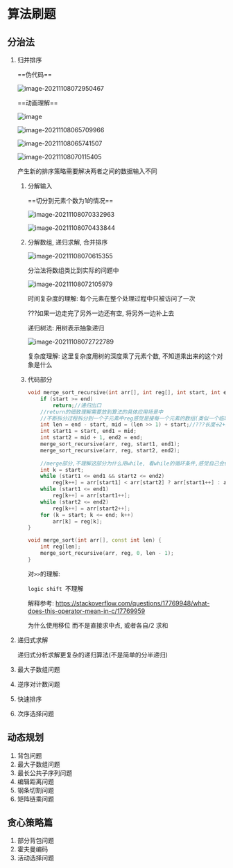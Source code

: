 # 算法刷题

## 分治法

1. 归并排序

   ==伪代码==

   ![image-20211108072950467](D:\CPrograming\MyPic\image-20211108072950467.png)

   ==动画理解==

   ![image](D:\CPrograming\MyPic\mergeSort.gif)

   

   ![image-20211108065709966](D:\CPrograming\MyPic\image-20211108065709966.png)

   ![image-20211108065741507](D:\CPrograming\MyPic\image-20211108065741507.png)

   ![image-20211108070115405](D:\CPrograming\MyPic\image-20211108070115405.png)

   

   产生新的排序策略需要解决两者之间的数据输入不同

   1. 分解输入

      ==切分到元素个数为1的情况==

      ![image-20211108070332963](D:\CPrograming\MyPic\image-20211108070332963.png)

      ![image-20211108070433844](D:\CPrograming\MyPic\image-20211108070433844.png)

   2. 分解数组, 递归求解, 合并排序

      ![image-20211108070615355](D:\CPrograming\MyPic\image-20211108070615355.png)

      分治法将数组类比到实际的问题中

      ![image-20211108072105979](D:\CPrograming\MyPic\image-20211108072105979.png)

      时间复杂度的理解: 每个元素在整个处理过程中只被访问了一次

      ???如果一边走完了另外一边还有空, 将另外一边补上去

      递归树法: 用树表示抽象递归
      
      ![image-20211108072722789](D:\CPrograming\MyPic\image-20211108072722789.png)
      
      复杂度理解: 这里复杂度用树的深度乘了元素个数, 不知道乘出来的这个对象是什么
      
   3. 代码部分

      ```c++
      void merge_sort_recursive(int arr[], int reg[], int start, int end) {
          if (start >= end)
              return;//递归出口
          //return的细致理解需要放到算法的具体应用场景中
          //不断拆分过程拆分到一个子元素中reg感觉是接每一个元素的数组(类似一个临时数组)
          int len = end - start, mid = (len >> 1) + start;//???长度➗2+start 是这个理解吗
          int start1 = start, end1 = mid;
          int start2 = mid + 1, end2 = end;
          merge_sort_recursive(arr, reg, start1, end1);
          merge_sort_recursive(arr, reg, start2, end2);
          
          //merge部分,不理解这部分为什么用while, 看while的循环条件,感觉自己会使用if进行判断
          int k = start;
          while (start1 <= end1 && start2 <= end2)
              reg[k++] = arr[start1] < arr[start2] ? arr[start1++] : arr[start2++];
          while (start1 <= end1)
              reg[k++] = arr[start1++];
          while (start2 <= end2)
              reg[k++] = arr[start2++];
          for (k = start; k <= end; k++)
              arr[k] = reg[k];
      }
      
      void merge_sort(int arr[], const int len) {
          int reg[len];
          merge_sort_recursive(arr, reg, 0, len - 1);
      }
      ```

      对`>>`的理解:

      `logic shift `不理解

      解释参考: https://stackoverflow.com/questions/17769948/what-does-this-operator-mean-in-c/17769959

      为什么使用移位 而不是直接求中点, 或者各自/2 求和

2. 递归式求解

   递归式分析求解更复杂的递归算法(不是简单的分半递归)

   

3. 最大子数组问题

4. 逆序对计数问题

5. 快速排序

6. 次序选择问题

## 动态规划

1. 背包问题
2. 最大子数组问题
3. 最长公共子序列问题
4. 编辑距离问题
5. 钢条切割问题
6. 矩阵链乘问题

## 贪心策略篇

1. 部分背包问题
2. 霍夫曼编码
3. 活动选择问题

